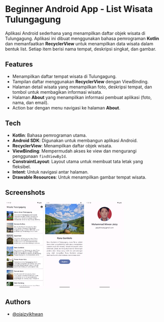 
# Beginner Android App - List Wisata Tulungagung

Aplikasi Android sederhana yang menampilkan daftar objek wisata di Tulungagung. Aplikasi ini dibuat menggunakan bahasa pemrograman **Kotlin** dan memanfaatkan **RecyclerView** untuk menampilkan data wisata dalam bentuk list. Setiap item berisi nama tempat, deskripsi singkat, dan gambar.


## Features

- Menampilkan daftar tempat wisata di Tulungagung.
- Tampilan daftar menggunakan **RecyclerView** dengan ViewBinding.
- Halaman detail wisata yang menampilkan foto, deskripsi tempat, dan tombol untuk membagikan informasi wisata.
- Halaman **About** yang menampilkan informasi pembuat aplikasi (foto, nama, dan email).
- Action bar dengan menu navigasi ke halaman **About**.


## Tech

- **Kotlin**: Bahasa pemrograman utama.
- **Android SDK**: Digunakan untuk membangun aplikasi Android.
- **RecyclerView**: Menampilkan daftar objek wisata.
- **ViewBinding**: Mempermudah akses ke view dan mengurangi penggunaan `findViewById`.
- **ConstraintLayout**: Layout utama untuk membuat tata letak yang fleksibel.
- **Intent**: Untuk navigasi antar halaman.
- **Drawable Resources**: Untuk menampilkan gambar tempat wisata.


## Screenshots

<img src="screenshot/ss_1.png" width="25%"/>
<img src="screenshot/ss_2.png" width="25%"/>
<img src="screenshot/ss_3.png" width="25%"/>


## Authors

- [@ojaizyikhwan](https://github.com/jaizyikhwan)

